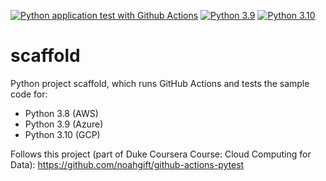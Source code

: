 [![Python application test with Github Actions](https://github.com/temfugit/scaffold/actions/workflows/main.yml/badge.svg)](https://github.com/temfugit/scaffold/actions/workflows/main.yml)
[![Python 3.9](https://github.com/temfugit/scaffold/actions/workflows/azure.yml/badge.svg)](https://github.com/temfugit/scaffold/actions/workflows/azure.yml)
[![Python 3.10](https://github.com/temfugit/scaffold/actions/workflows/gcp.yml/badge.svg)](https://github.com/temfugit/scaffold/actions/workflows/gcp.yml)

# scaffold
Python project scaffold, which runs GitHub Actions and tests the sample code for:
- Python 3.8 (AWS)
- Python 3.9 (Azure)
- Python 3.10 (GCP)
 
Follows this project (part of Duke Coursera Course: Cloud Computing for Data): https://github.com/noahgift/github-actions-pytest

